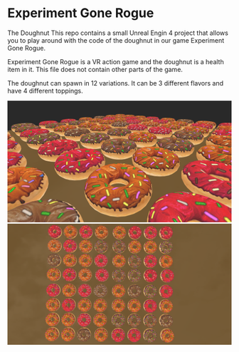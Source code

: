 # Experiment Gone Rogue

The Doughnut
This repo contains a small Unreal Engin 4 project that allows you to play around with 
the code of the doughnut in our game Experiment Gone Rogue.
 
 Experiment Gone Rogue is a VR action game and the doughnut is a health item in it. 
 This file does not contain other parts of the game. 
 
 The doughnut can spawn in 12 variations. It can be 3 different flavors and have 4 different toppings.
 
 ![Doughnut Screenshot 1](https://raw.githubusercontent.com/ExperimentGoneRogue/Experiment-Gone-Rogue/master/Dougnuts_screenshot.png)
 ![Doughnut Screenshot 2](https://raw.githubusercontent.com/ExperimentGoneRogue/Experiment-Gone-Rogue/master/Dougnuts_screenshot_2.png)
